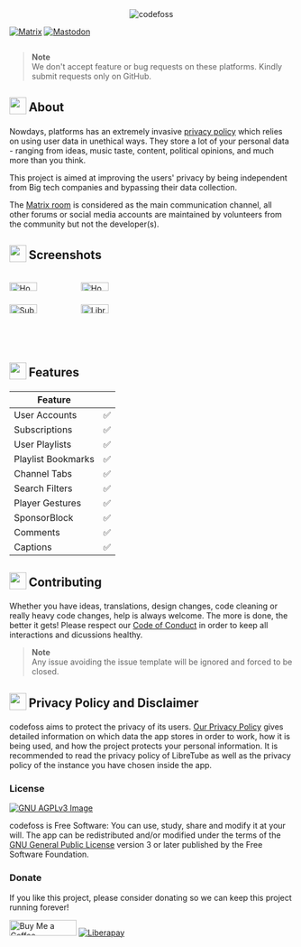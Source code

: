 <div align="center">
  <img src="https://codefoss.github.io/codnapreadme1.png" width="auto" height="auto" alt="codefoss">
  

</div><div align="center" style="width:100%; display:flex; justify-content:space-between;">

[![Matrix](https://codefoss.github.io/matrixlogo.png)](https://matrix.to/#/#codefoss:matrix.org)
[![Mastodon](https://codefoss.github.io/mastodonlogo.png)](https://fosstodon.org/@codefoss)

</div>

> **Note** <br>
> We don't accept feature or bug requests on these platforms. Kindly submit requests only on GitHub.

</div>



<h2 align="left">
<sub>
<img  src="https://codefoss.github.io/info.svg"
      height="30"
      width="30">
</sub>
About
</h2>

Nowdays, platforms has an extremely invasive [privacy policy](https://support.google.com/youtube/answer/10364219) which relies on using user data in unethical ways. They store a lot of your personal data - ranging from ideas, music taste, content, political opinions, and much more than you think.

This project is aimed at improving the users' privacy by being independent from Big tech companies and bypassing their data collection.


The [Matrix room](https://matrix.to/#/#codefoss:matrix.org) is considered as the main communication channel, all other forums or social media accounts are maintained by volunteers from the community but not the developer(s).

<h2 align="left">
<sub>
<img  src="https://codefoss.github.io/screenshots.svg"
      height="30"
      width="30">
</sub>
Screenshots
</h2>

<div style="width:100%; display:flex; justify-content:space-between;">

[<img src="https://codefoss.github.io/ss1.png" width=40% alt="Home">](https://codefoss.github.io/ss1.png)
[<img src="https://codefoss.github.io/ss2.png" width=40% alt="Home">](https://codefoss.github.io/ss2.png)
[<img src="https://codefoss.github.io/dss1.png" width=40% alt="Subscriptions">](https://codefoss.github.io/dss1.png)
[<img src="https://codefoss.github.io/dss2.png" width=40% alt="Library">](https://codefoss.github.io/dss2.png)

</div>

<h2 align="left">
<sub>
<img  src="https://codefoss.github.io/star.svg"
      height="30"
      width="30">
</sub>
Features
</h2>


| Feature           |     |
| ----------------- | --- |
| User Accounts     | ✅ |
| Subscriptions     | ✅ |
| User Playlists    | ✅ |
| Playlist Bookmarks| ✅ |
| Channel Tabs      | ✅ |
| Search Filters    | ✅ |
| Player Gestures   | ✅ |
| SponsorBlock      | ✅ |
| Comments          | ✅ |
| Captions          | ✅ |

<h2 align="left">
<sub>
<img  src="https://codefoss.github.io/contributing.svg"
      height="30"
      width="30">
</sub>
Contributing
</h2>

Whether you have ideas, translations, design changes, code cleaning or really heavy code changes, help is always welcome. The more is done, the better it gets! Please respect our [Code of Conduct](https://github.com/codnap/codnap/blob/master/CODE_OF_CONDUCT.md) in order to keep all interactions and dicussions healthy.

> **Note** <br>
> Any issue avoiding the issue template will be ignored and forced to be closed.



<h2 align="left">
<sub>
<img  src="https://codefoss.github.io/lock.svg"
      height="30"
      width="30">
</sub>
Privacy Policy and Disclaimer
</h2>


codefoss aims to protect the privacy of its users. [Our Privacy Policy](/PRIVACY_POLICY.md) gives detailed information on which data the app stores in order to work, how it is being used, and how the project protects your personal information. It is recommended to read the privacy policy of LibreTube as well as the privacy policy of the instance you have chosen inside the app.

### License
[![GNU AGPLv3 Image](https://www.gnu.org/graphics/agplv3-155x51.png)](https://www.gnu.org/licenses/agpl-3.0.html)

codefoss is Free Software: You can use, study, share and modify it at your will. The app can be redistributed and/or modified under the terms of the
[GNU General Public License](https://www.gnu.org/licenses/agpl-3.0.html) version 3 or later published by the Free Software Foundation.


### Donate
If you like this project, please consider donating so we can keep this project running forever!

<a href="https://www.buymeacoffee.com/ksingh" target="_blank"><img src="https://cdn.buymeacoffee.com/buttons/default-orange.png" alt="Buy Me a Coffee" height="28" width="119"></a>
<a href="https://liberapay.com/ksingh" target="_blank"><img src="https://img.shields.io/badge/liberapay-donate-yellow.svg?style=for-the-badge" alt="Liberapay"></a>
</div>
